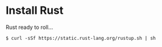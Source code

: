 # Install Rust

Rust ready to roll...

```
$ curl -sSf https://static.rust-lang.org/rustup.sh | sh
```
